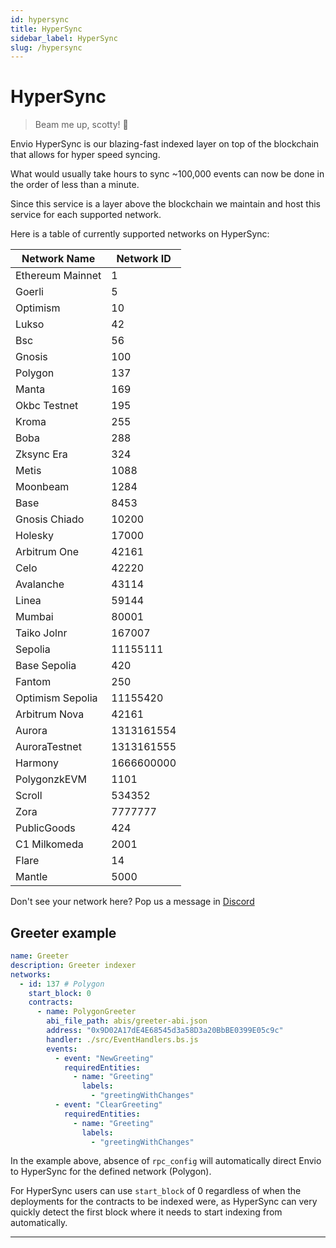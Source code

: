 ```yaml
---
id: hypersync
title: HyperSync
sidebar_label: HyperSync
slug: /hypersync
---
```


# HyperSync

> Beam me up, scotty! 🖖

Envio HyperSync is our blazing-fast indexed layer on top of the blockchain that allows for hyper speed syncing.

What would usually take hours to sync ~100,000 events can now be done in the order of less than a minute.

Since this service is a layer above the blockchain we maintain and host this service for each supported network.

Here is a table of currently supported networks on HyperSync:

| Network Name     | Network ID |
| ---------------- | ---------- |
| Ethereum Mainnet | 1          |
| Goerli           | 5          |
| Optimism         | 10         |
| Lukso            | 42         |
| Bsc              | 56         |
| Gnosis           | 100        |
| Polygon          | 137        |
| Manta            | 169        |
| Okbc Testnet     | 195        |
| Kroma            | 255        |
| Boba             | 288        |
| Zksync Era       | 324        |
| Metis            | 1088       |
| Moonbeam         | 1284       |
| Base             | 8453       |
| Gnosis Chiado    | 10200      |
| Holesky          | 17000      |
| Arbitrum One     | 42161      |
| Celo             | 42220      |
| Avalanche        | 43114      |
| Linea            | 59144      |
| Mumbai           | 80001      |
| Taiko Jolnr      | 167007     |
| Sepolia          | 11155111   |
| Base Sepolia     | 420        |
| Fantom           | 250        |
| Optimism Sepolia | 11155420   |
| Arbitrum Nova    | 42161      |
| Aurora           | 1313161554 |
| AuroraTestnet    | 1313161555 |
| Harmony          | 1666600000 |
| PolygonzkEVM     | 1101       |
| Scroll           | 534352     |
| Zora             | 7777777    |
| PublicGoods      | 424        |
| C1 Milkomeda     | 2001       |
| Flare            | 14         |
| Mantle           | 5000       |


Don't see your network here? Pop us a message in [Discord](https://discord.gg/Q9qt8gZ2fX)

## Greeter example

```yaml
name: Greeter
description: Greeter indexer
networks:
  - id: 137 # Polygon
    start_block: 0
    contracts:
      - name: PolygonGreeter
        abi_file_path: abis/greeter-abi.json
        address: "0x9D02A17dE4E68545d3a58D3a20BbBE0399E05c9c"
        handler: ./src/EventHandlers.bs.js
        events:
          - event: "NewGreeting"
            requiredEntities:
              - name: "Greeting"
                labels:
                  - "greetingWithChanges"
          - event: "ClearGreeting"
            requiredEntities:
              - name: "Greeting"
                labels:
                  - "greetingWithChanges"
```

In the example above, absence of `rpc_config` will automatically direct Envio to HyperSync for the defined network (Polygon).

For HyperSync users can use `start_block` of 0 regardless of when the deployments for the contracts to be indexed were, as HyperSync can very quickly detect the first block where it needs to start indexing from automatically.

---
